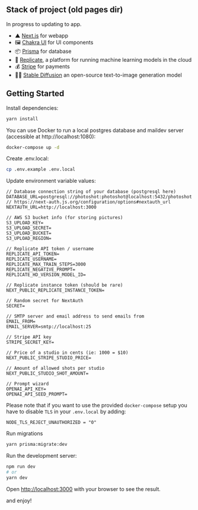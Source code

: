 ## Stack of project (old pages dir)
In progress to updating to app.
- ▲ [Next.js](https://nextjs.org/) for webapp
- 🖼 [Chakra UI](https://chakra-ui.com/) for UI components
- 📦 [Prisma](https://www.prisma.io/) for database
- 🧠 [Replicate](https://replicate.com/), a platform for running machine learning models in the cloud
- 💰 [Stripe](https://stripe.com/) for payments
- 👩‍🎨 [Stable Diffusion](https://replicate.com/stability-ai/stable-diffusion) an open-source text-to-image generation model

## Getting Started

Install dependencies:

```bash
yarn install
```

You can use Docker to run a local postgres database and maildev server (accessible at http://localhost:1080):

```bash
docker-compose up -d
```

Create .env.local:

```bash
cp .env.example .env.local
```

Update environment variable values:

```
// Database connection string of your database (postgresql here)
DATABASE_URL=postgresql://photoshot:photoshot@localhost:5432/photoshot
// https://next-auth.js.org/configuration/options#nextauth_url
NEXTAUTH_URL=http://localhost:3000

// AWS S3 bucket info (for storing pictures)
S3_UPLOAD_KEY=
S3_UPLOAD_SECRET=
S3_UPLOAD_BUCKET=
S3_UPLOAD_REGION=

// Replicate API token / username
REPLICATE_API_TOKEN=
REPLICATE_USERNAME=
REPLICATE_MAX_TRAIN_STEPS=3000
REPLICATE_NEGATIVE_PROMPT=
REPLICATE_HD_VERSION_MODEL_ID=

// Replicate instance token (should be rare)
NEXT_PUBLIC_REPLICATE_INSTANCE_TOKEN=

// Random secret for NextAuth
SECRET=

// SMTP server and email address to send emails from
EMAIL_FROM=
EMAIL_SERVER=smtp://localhost:25

// Stripe API key
STRIPE_SECRET_KEY=

// Price of a studio in cents (ie: 1000 = $10)
NEXT_PUBLIC_STRIPE_STUDIO_PRICE=

// Amount of allowed shots per studio
NEXT_PUBLIC_STUDIO_SHOT_AMOUNT=

// Prompt wizard
OPENAI_API_KEY=
OPENAI_API_SEED_PROMPT=
```

Please note that if you want to use the provided `docker-compose` setup you have to disable `TLS` in your `.env.local` by adding:

```
NODE_TLS_REJECT_UNAUTHORIZED = "0"
```

Run migrations

```bash
yarn prisma:migrate:dev
```

Run the development server:

```bash
npm run dev
# or
yarn dev
```

Open [http://localhost:3000](http://localhost:3000) with your browser to see the result.

and enjoy!

